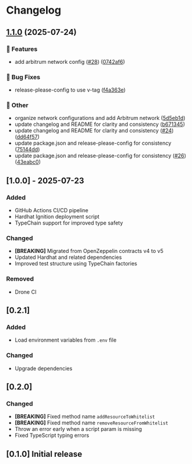 # Changelog

## [1.1.0](https://github.com/iExecBlockchainComputing/whitelist-smart-contract/compare/v1.0.0...v1.1.0) (2025-07-24)


### 🚀 Features

* add arbitrum network config ([#28](https://github.com/iExecBlockchainComputing/whitelist-smart-contract/issues/28)) ([0742af6](https://github.com/iExecBlockchainComputing/whitelist-smart-contract/commit/0742af6e6d0bbda21876c1ec41674d030af73fee))


### 🐞 Bug Fixes

* release-please-config to use v-tag ([f4a363e](https://github.com/iExecBlockchainComputing/whitelist-smart-contract/commit/f4a363ec7c19271afb333b50027f609bf5c36cbd))


### 🧰 Other

* organize network configurations and add Arbitrum network ([5d5eb1d](https://github.com/iExecBlockchainComputing/whitelist-smart-contract/commit/5d5eb1d667f49351225509f9262d22ba6a8034a9))
* update changelog and README for clarity and consistency ([b671345](https://github.com/iExecBlockchainComputing/whitelist-smart-contract/commit/b6713458de9626e9cb1459e4dd4860f0fe71fad6))
* update changelog and README for clarity and consistency ([#24](https://github.com/iExecBlockchainComputing/whitelist-smart-contract/issues/24)) ([dd64f57](https://github.com/iExecBlockchainComputing/whitelist-smart-contract/commit/dd64f57109c070cf5e9408550c9718c3f1fbda0e))
* update package.json and release-please-config for consistency ([75144dd](https://github.com/iExecBlockchainComputing/whitelist-smart-contract/commit/75144ddc355b85bcd025264faf0bb11c6935b278))
* update package.json and release-please-config for consistency ([#26](https://github.com/iExecBlockchainComputing/whitelist-smart-contract/issues/26)) ([43eabc0](https://github.com/iExecBlockchainComputing/whitelist-smart-contract/commit/43eabc03e9652d7d3d4d124bdfc99d68903b5856))

## [1.0.0] - 2025-07-23

### Added

- GitHub Actions CI/CD pipeline
- Hardhat Ignition deployment script
- TypeChain support for improved type safety

### Changed

- **[BREAKING]** Migrated from OpenZeppelin contracts v4 to v5
- Updated Hardhat and related dependencies
- Improved test structure using TypeChain factories

### Removed

- Drone CI

## [0.2.1]

### Added

- Load environment variables from `.env` file

### Changed

- Upgrade dependencies

## [0.2.0]

### Changed

- **[BREAKING]** Fixed method name `addResourceToWhitelist`
- **[BREAKING]** Fixed method name `removeResourceFromWhitelist`
- Throw an error early when a script param is missing
- Fixed TypeScript typing errors

## [0.1.0] Initial release

